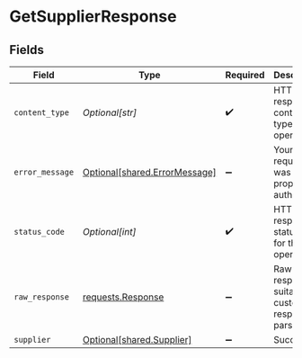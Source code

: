 # GetSupplierResponse


## Fields

| Field                                                                                 | Type                                                                                  | Required                                                                              | Description                                                                           |
| ------------------------------------------------------------------------------------- | ------------------------------------------------------------------------------------- | ------------------------------------------------------------------------------------- | ------------------------------------------------------------------------------------- |
| `content_type`                                                                        | *Optional[str]*                                                                       | :heavy_check_mark:                                                                    | HTTP response content type for this operation                                         |
| `error_message`                                                                       | [Optional[shared.ErrorMessage]](undefined/models/shared/errormessage.md)              | :heavy_minus_sign:                                                                    | Your API request was not properly authorized.                                         |
| `status_code`                                                                         | *Optional[int]*                                                                       | :heavy_check_mark:                                                                    | HTTP response status code for this operation                                          |
| `raw_response`                                                                        | [requests.Response](https://requests.readthedocs.io/en/latest/api/#requests.Response) | :heavy_minus_sign:                                                                    | Raw HTTP response; suitable for custom response parsing                               |
| `supplier`                                                                            | [Optional[shared.Supplier]](undefined/models/shared/supplier.md)                      | :heavy_minus_sign:                                                                    | Success                                                                               |